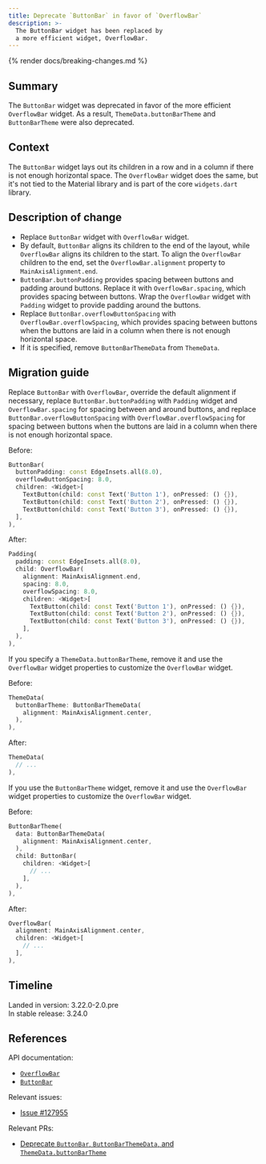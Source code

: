 ```yaml
---
title: Deprecate `ButtonBar` in favor of `OverflowBar`
description: >-
  The ButtonBar widget has been replaced by
  a more efficient widget, OverflowBar.
---
```


{% render docs/breaking-changes.md %}

## Summary

The `ButtonBar` widget was deprecated in favor of
the more efficient `OverflowBar` widget.
As a result, `ThemeData.buttonBarTheme` and
`ButtonBarTheme` were also deprecated.

## Context

The `ButtonBar` widget lays out its children in a row and
in a column if there is not enough horizontal space.
The `OverflowBar` widget does the same, but it's
not tied to the Material library and is part of the core `widgets.dart` library.

## Description of change

- Replace `ButtonBar` widget with `OverflowBar` widget.
- By default, `ButtonBar` aligns its children to the end of the layout, while
  `OverflowBar` aligns its children to the start.
  To align the `OverflowBar` children to the end, set
  the `OverflowBar.alignment` property to `MainAxisAlignment.end`.
- `ButtonBar.buttonPadding` provides spacing
  between buttons and padding around buttons.
  Replace it with `OverflowBar.spacing`, which provides spacing between buttons.
  Wrap the `OverflowBar` widget with `Padding` widget to
  provide padding around the buttons.
- Replace `ButtonBar.overflowButtonSpacing` with `OverflowBar.overflowSpacing`,
  which provides spacing between buttons when the buttons are laid in a column
  when there is not enough horizontal space.
- If it is specified, remove `ButtonBarThemeData` from `ThemeData`.

## Migration guide

Replace `ButtonBar` with `OverflowBar`, override the default alignment if
necessary, replace `ButtonBar.buttonPadding` with `Padding` widget and
`OverflowBar.spacing` for spacing between and around buttons, and replace
`ButtonBar.overflowButtonSpacing` with `OverflowBar.overflowSpacing` for
spacing between buttons when the buttons are laid in a column when there is not
enough horizontal space.

Before:

```dart
ButtonBar(
  buttonPadding: const EdgeInsets.all(8.0),
  overflowButtonSpacing: 8.0,
  children: <Widget>[
    TextButton(child: const Text('Button 1'), onPressed: () {}),
    TextButton(child: const Text('Button 2'), onPressed: () {}),
    TextButton(child: const Text('Button 3'), onPressed: () {}),
  ],
),
```

After:

```dart
Padding(
  padding: const EdgeInsets.all(8.0),
  child: OverflowBar(
    alignment: MainAxisAlignment.end,
    spacing: 8.0,
    overflowSpacing: 8.0,
    children: <Widget>[
      TextButton(child: const Text('Button 1'), onPressed: () {}),
      TextButton(child: const Text('Button 2'), onPressed: () {}),
      TextButton(child: const Text('Button 3'), onPressed: () {}),
    ],
  ),
),
```

If you specify a `ThemeData.buttonBarTheme`, remove it and
use the `OverflowBar` widget properties to customize the `OverflowBar` widget.

Before:

```dart
ThemeData(
  buttonBarTheme: ButtonBarThemeData(
    alignment: MainAxisAlignment.center,
  ),
),
```

After:

```dart
ThemeData(
  // ...
),
```

If you use the `ButtonBarTheme` widget, remove it and
use the `OverflowBar` widget properties to customize the `OverflowBar` widget.

Before:

```dart
ButtonBarTheme(
  data: ButtonBarThemeData(
    alignment: MainAxisAlignment.center,
  ),
  child: ButtonBar(
    children: <Widget>[
      // ...
    ],
  ),
),
```

After:

```dart
OverflowBar(
  alignment: MainAxisAlignment.center,
  children: <Widget>[
    // ...
  ],
),
```

## Timeline

Landed in version: 3.22.0-2.0.pre<br>
In stable release: 3.24.0

## References

API documentation:

- [`OverflowBar`][]
- [`ButtonBar`][]

Relevant issues:

- [Issue #127955][]

Relevant PRs:

- [Deprecate `ButtonBar`, `ButtonBarThemeData`, and `ThemeData.buttonBarTheme`][]

[`OverflowBar`]: {{site.api}}/flutter/widgets/OverflowBar-class.html
[`ButtonBar`]: {{site.api}}/flutter/material/ButtonBar-class.html
[Issue #127955]: {{site.repo.flutter}}/issues/127955
[Deprecate `ButtonBar`, `ButtonBarThemeData`, and `ThemeData.buttonBarTheme`]: {{site.repo.flutter}}/pull/145523
